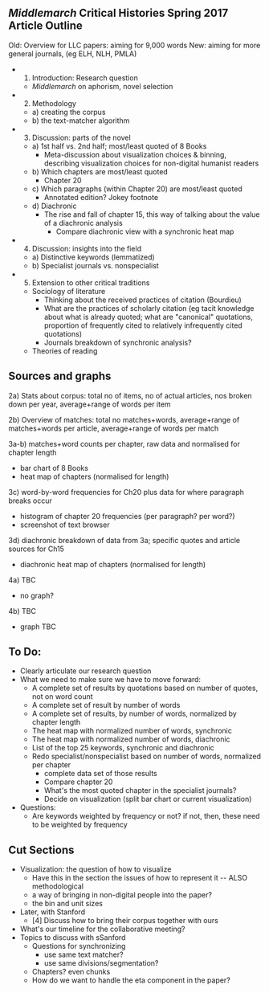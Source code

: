 ## *Middlemarch* Critical Histories Spring 2017 Article Outline ##

Old: Overview for LLC papers: aiming for 9,000 words
New: aiming for more general journals, (eg ELH, NLH, PMLA)

- 1) Introduction: Research question
	- *Middlemarch* on aphorism, novel selection
- 2) Methodology 
	- a) creating the corpus
	- b) the text-matcher algorithm 
- 3) Discussion: parts of the novel 
	- a) 1st half vs. 2nd half; most/least quoted of 8 Books
		- Meta-discussion about visualization choices & binning, describing visualization choices for non-digital humanist readers
	- b) Which chapters are most/least quoted
		- Chapter 20 
	- c) Which paragraphs (within Chapter 20) are most/least quoted
		- Annotated edition? Jokey footnote
	- d) Diachronic
		- The rise and fall of chapter 15, this way of talking about the value of a diachronic analysis 
			- Compare diachronic view with a synchronic heat map  
- 4) Discussion: insights into the field
	- a) Distinctive keywords (lemmatized)
	- b) Specialist journals vs. nonspecialist
- 5) Extension to other critical traditions
	- Sociology of literature
		- Thinking about the received practices of citation (Bourdieu)
		- What are the practices of scholarly citation (eg tacit knowledge about what is already quoted; what are "canonical" quotations, proportion of frequently cited to relatively infrequently cited quotations) 
		- Journals breakdown of synchronic analysis? 
	- Theories of reading

## Sources and graphs ##

2a) Stats about corpus: total no of items, no of actual articles, nos broken down per year, average+range of words per item

2b) Overview of matches: total no matches+words, average+range of matches+words per article, average+range of words per match

3a-b) matches+word counts per chapter, raw data and normalised for chapter length

- bar chart of 8 Books
- heat map of chapters (normalised for length)

3c) word-by-word frequencies for Ch20 plus data for where paragraph breaks occur

- histogram of chapter 20 frequencies (per paragraph? per word?)
- screenshot of text browser

3d) diachronic breakdown of data from 3a; specific quotes and article sources for Ch15

- diachronic heat map of chapters (normalised for length)

4a) TBC

- no graph?

4b) TBC

- graph TBC


## To Do: ##

- Clearly articulate our research question
- What we need to make sure we have to move forward:
	- A complete set of results by quotations based on number of quotes, not on word count 
	- A complete set of result by number of words
	- A complete set of results, by number of words, normalized by chapter length
	- The heat map with normalized number of words, synchronic
	- The heat map with normalized number of words, diachronic
	- List of the top 25 keywords, synchronic and diachronic
	- Redo specialist/nonspecialist based on number of words, normalized per chapter
		- complete data set of those results 
		- Compare chapter 20
		- What's the most quoted chapter in the specialist journals?
		- Decide on visualization (split bar chart or current visualization) 
- Questions:
	- Are keywords weighted by frequency or not? if not, then, these need to be weighted by frequency



## Cut Sections ##

-  Visualization: the question of how to visualize
	- Have this in the section the issues of how to represent it -- ALSO methodological
	- a way of bringing in non-digital people into the paper? 
	- the bin and unit sizes 
- Later, with Stanford 
	- [4] Discuss how to bring their corpus together with ours
- What's our timeline for the collaborative meeting?
- Topics to discuss with sSanford 
	- Questions for synchronizing
		-  use same text matcher?
		- use same divisions/segmentation?
	- Chapters? even chunks
	- How do we want to handle the eta component in the paper?   
